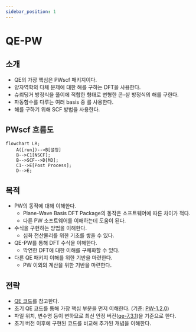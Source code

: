 ```yaml
---
sidebar_position: 1
---
```

# QE-PW
## 소개
* QE의 가장 핵심은 PWscf 패키지이다.
* 양자역학의 다체 문제에 대한 해를 구하는 DFT을 사용한다.
* 슈뢰딩거 방정식을 풀이에 적합한 형태로 변형한 콘-샴 방정식의 해를 구한다.
* 파동함수를 다루는 여러 basis 중 <Glossary id="PW"/>를 사용한다.
* 해를 구하기 위해 SCF 방법을 사용한다.
## PWscf 흐름도
```mermaid
flowchart LR;
    A([run])-->B[설정]
    B-->C1[NSCF];
    B-->SCF-->D[MD];
    C1-->E[Post Process];
    D-->E;
```
## 목적
* PW의 동작에 대해 이해한다.
    * Plane-Wave Basis DFT Package의 동작은 소프트웨어에 따른 차이가 적다.
    * 다른 PW 소프트웨어를 이해하는데 도움이 된다.
* 수식을 구현하는 방법을 이해한다.
    * 심화 전산물리를 위한 기초를 쌓을 수 있다.
* QE-PW를 통해 DFT 수식을 이해한다.
    * 막연한 DFT에 대한 이해를 구체화할 수 있다.
* 다른 QE 패키지 이해를 위한 기반을 마련한다.
    * PW 이외의 계산을 위한 기반을 마련한다.
## 전략
* [QE 코드](https://gitlab.com/QEF/q-e)를 참고한다.
* 초기 QE 코드를 통해 가장 핵심 부분을 먼저 이해한다. (기준: [PW-1.2.0](https://gitlab.com/QEF/q-e/-/tree/PW-1.2.0))
* 파일 위치, 변수명 등이 변하므로 최신 안정 버전([qe-7.3.1](https://gitlab.com/QEF/q-e/-/tree/qe-7.3.1))을 기준으로 한다.
* 초기 버전 이후에 구현된 코드를 비교해 추가된 개념을 이해한다.